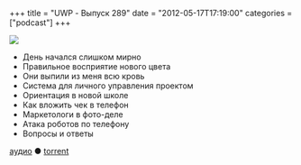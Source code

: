 +++
title = "UWP - Выпуск 289"
date = "2012-05-17T17:19:00"
categories = ["podcast"]
+++

![](https://podcast.umputun.com/images/uwp/uwp289.jpg)


- День начался слишком мирно
- Правильное восприятие нового цвета
- Они выпили из меня всю кровь
- Система для личного управления проектом
- Ориентация в новой школе
- Как вложить чек в телефон
- Маркетологи в фото-деле
- Атака роботов по телефону
- Вопросы и ответы

[аудио](https://podcast.umputun.com/media/ump_podcast289.mp3) ● [torrent](http://archive.rucast.net/uwp/media/ump_podcast289.mp3.torrent)


<audio src="https://podcast.umputun.com/media/ump_podcast289.mp3" preload="none">